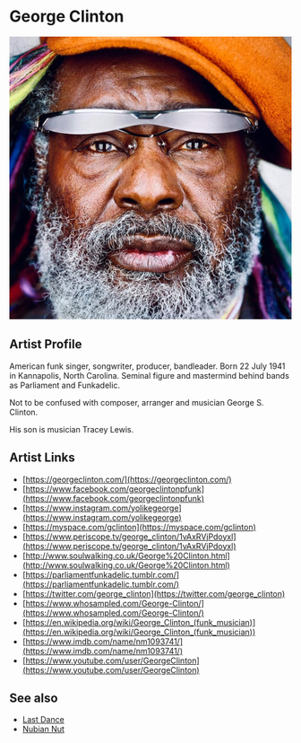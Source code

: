 # George Clinton

![](../../assets/artists/George_Clinton.png)

## Artist Profile

American funk singer, songwriter, producer, bandleader.
Born 22 July 1941 in Kannapolis, North Carolina.
Seminal figure and mastermind behind bands as Parliament and Funkadelic.

Not to be confused with composer, arranger and musician George S. Clinton.

His son is musician Tracey Lewis.

## Artist Links

- [https://georgeclinton.com/](https://georgeclinton.com/)
- [https://www.facebook.com/georgeclintonpfunk](https://www.facebook.com/georgeclintonpfunk)
- [https://www.instagram.com/yolikegeorge](https://www.instagram.com/yolikegeorge)
- [https://myspace.com/gclinton](https://myspace.com/gclinton)
- [https://www.periscope.tv/george_clinton/1vAxRVjPdoyxl](https://www.periscope.tv/george_clinton/1vAxRVjPdoyxl)
- [http://www.soulwalking.co.uk/George%20Clinton.html](http://www.soulwalking.co.uk/George%20Clinton.html)
- [https://parliamentfunkadelic.tumblr.com/](https://parliamentfunkadelic.tumblr.com/)
- [https://twitter.com/george_clinton](https://twitter.com/george_clinton)
- [https://www.whosampled.com/George-Clinton/](https://www.whosampled.com/George-Clinton/)
- [https://en.wikipedia.org/wiki/George_Clinton_(funk_musician)](https://en.wikipedia.org/wiki/George_Clinton_(funk_musician))
- [https://www.imdb.com/name/nm1093741/](https://www.imdb.com/name/nm1093741/)
- [https://www.youtube.com/user/GeorgeClinton](https://www.youtube.com/user/GeorgeClinton)


## See also

- [Last Dance](Last_Dance.md)
- [Nubian Nut](Nubian_Nut.md)

